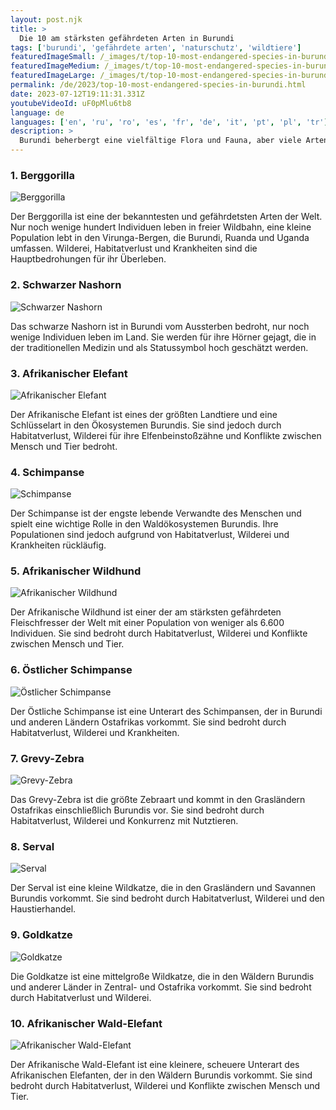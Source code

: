 ```yaml
---
layout: post.njk
title: >
  Die 10 am stärksten gefährdeten Arten in Burundi
tags: ['burundi', 'gefährdete arten', 'naturschutz', 'wildtiere']
featuredImageSmall: /_images/t/top-10-most-endangered-species-in-burundi-cover-de-small.webp
featuredImageMedium: /_images/t/top-10-most-endangered-species-in-burundi-cover-de-medium.webp
featuredImageLarge: /_images/t/top-10-most-endangered-species-in-burundi-cover-de-large.webp
permalink: /de/2023/top-10-most-endangered-species-in-burundi.html
date: 2023-07-12T19:11:31.331Z
youtubeVideoId: uF0pMlu6tb8
language: de
languages: ['en', 'ru', 'ro', 'es', 'fr', 'de', 'it', 'pt', 'pl', 'tr']
description: >
  Burundi beherbergt eine vielfältige Flora und Fauna, aber viele Arten sind aufgrund von Habitatverlust, Wilderei und anderen menschlichen Aktivitäten vom Aussterben bedroht. Hier sind die 10 am stärksten gefährdeten Arten in Burundi.
---
```


### 1. Berggorilla

![Berggorilla](/_images/f/fa8004b0ece46fd39f8eb06a61c26a16-medium.webp)

Der Berggorilla ist eine der bekanntesten und gefährdetsten Arten der Welt. Nur noch wenige hundert Individuen leben in freier Wildbahn, eine kleine Population lebt in den Virunga-Bergen, die Burundi, Ruanda und Uganda umfassen. Wilderei, Habitatverlust und Krankheiten sind die Hauptbedrohungen für ihr Überleben.

### 2. Schwarzer Nashorn

![Schwarzer Nashorn](/_images/0/0942e9a05a323d267a1ecab58aaf93f0-medium.webp)

Das schwarze Nashorn ist in Burundi vom Aussterben bedroht, nur noch wenige Individuen leben im Land. Sie werden für ihre Hörner gejagt, die in der traditionellen Medizin und als Statussymbol hoch geschätzt werden.

### 3. Afrikanischer Elefant

![Afrikanischer Elefant](/_images/d/d3fd4e72b3dbfbf032ed46e71388d975-medium.webp)

Der Afrikanische Elefant ist eines der größten Landtiere und eine Schlüsselart in den Ökosystemen Burundis. Sie sind jedoch durch Habitatverlust, Wilderei für ihre Elfenbeinstoßzähne und Konflikte zwischen Mensch und Tier bedroht.

### 4. Schimpanse

![Schimpanse](/_images/9/96bf90877a225b833e13ef326b536e94-medium.webp)

Der Schimpanse ist der engste lebende Verwandte des Menschen und spielt eine wichtige Rolle in den Waldökosystemen Burundis. Ihre Populationen sind jedoch aufgrund von Habitatverlust, Wilderei und Krankheiten rückläufig.

### 5. Afrikanischer Wildhund

![Afrikanischer Wildhund](/_images/4/479504dad008fa223531329845777292-medium.webp)

Der Afrikanische Wildhund ist einer der am stärksten gefährdeten Fleischfresser der Welt mit einer Population von weniger als 6.600 Individuen. Sie sind bedroht durch Habitatverlust, Wilderei und Konflikte zwischen Mensch und Tier.

### 6. Östlicher Schimpanse

![Östlicher Schimpanse](/_images/2/2bc2187c46da06ffbc4495a417e814d2-medium.webp)

Der Östliche Schimpanse ist eine Unterart des Schimpansen, der in Burundi und anderen Ländern Ostafrikas vorkommt. Sie sind bedroht durch Habitatverlust, Wilderei und Krankheiten.

### 7. Grevy-Zebra

![Grevy-Zebra](/_images/1/107922ecd55d22ba7e6c06fb4ce5889a-medium.webp)

Das Grevy-Zebra ist die größte Zebraart und kommt in den Grasländern Ostafrikas einschließlich Burundis vor. Sie sind bedroht durch Habitatverlust, Wilderei und Konkurrenz mit Nutztieren.

### 8. Serval

![Serval](/_images/b/b69098cf1a71732b8dc06a711358e836-medium.webp)

Der Serval ist eine kleine Wildkatze, die in den Grasländern und Savannen Burundis vorkommt. Sie sind bedroht durch Habitatverlust, Wilderei und den Haustierhandel.

### 9. Goldkatze

![Goldkatze](/_images/5/57d933bbf38fb11cffe618ae2ca93325-medium.webp)

Die Goldkatze ist eine mittelgroße Wildkatze, die in den Wäldern Burundis und anderer Länder in Zentral- und Ostafrika vorkommt. Sie sind bedroht durch Habitatverlust und Wilderei.

### 10. Afrikanischer Wald-Elefant

![Afrikanischer Wald-Elefant](/_images/a/a814404e9f5cfb54022e917e8df587eb-medium.webp)

Der Afrikanische Wald-Elefant ist eine kleinere, scheuere Unterart des Afrikanischen Elefanten, der in den Wäldern Burundis vorkommt. Sie sind bedroht durch Habitatverlust, Wilderei und Konflikte zwischen Mensch und Tier.

